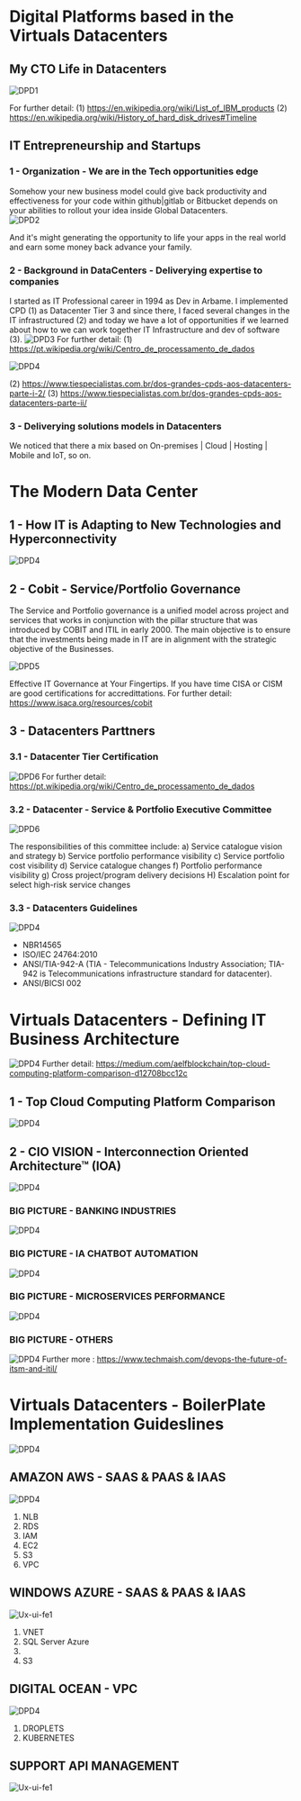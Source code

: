 # Digital Platforms based in the Virtuals Datacenters
## My CTO Life in Datacenters  
![DPD1](https://github.com/raazeved/Digital_Platform_Datacenters/blob/master/readme/customer-succs-Virtual-Datacenter.jpeg)

For further detail: 
(1) https://en.wikipedia.org/wiki/List_of_IBM_products 
(2) https://en.wikipedia.org/wiki/History_of_hard_disk_drives#Timeline

## IT Entrepreneurship and Startups

### 1 - Organization - We are in the Tech opportunities edge
Somehow your new business model could give back productivity and effectiveness for your code within github|gitlab or Bitbucket depends on your abilities to rollout your idea inside Global Datacenters.    
![DPD2](https://github.com/raazeved/Digital_Platform_Datacenters/blob/master/readme/AppLifecycleMgmt-DevOps-Code.png)

And it's might generating the opportunity to life your apps in the real world and earn some money back advance your family.  

### 2 - Background in DataCenters - Deliverying expertise to companies

I started as IT Professional career in 1994 as Dev in Arbame. I implemented CPD (1) as Datacenter Tier 3 and since there, I faced several changes in the IT infrastructured (2) and today we have a lot of opportunities if we learned about how to we can work together IT Infrastructure and dev of software (3).
![DPD3](https://github.com/raazeved/Digital_Platform_Datacenters/blob/master/readme/CRAC_Design.jpeg)
For further detail: 
(1) https://pt.wikipedia.org/wiki/Centro_de_processamento_de_dados 

![DPD4](https://github.com/raazeved/Digital_Platform_Datacenters/blob/master/readme/CRAC_Implemented.jpg )

(2) https://www.tiespecialistas.com.br/dos-grandes-cpds-aos-datacenters-parte-i-2/
(3) https://www.tiespecialistas.com.br/dos-grandes-cpds-aos-datacenters-parte-ii/
 
### 3 - Deliverying solutions models in Datacenters 
  We noticed that there a mix based on On-premises | Cloud | Hosting | Mobile and IoT, so on.
  
# The Modern Data Center

## 1 - How IT is Adapting to New Technologies and Hyperconnectivity
![DPD4](https://github.com/raazeved/Digital_Platform_Datacenters/blob/master/readme/AppLifecycleMgmt-DevOps-Code2.png)

## 2 - Cobit - Service/Portfolio Governance
The Service and Portfolio governance is a unified model across project and services that works in conjunction with the pillar structure that was introduced by COBIT and ITIL in early 2000. The main objective is to ensure that the investments being made in IT are in alignment with the strategic objective of the Businesses.

![DPD5](https://github.com/raazeved/Digital_Platform_Datacenters/blob/master/readme/COBIT_IT_PROCESS_GOVERNANCE.png)

Effective IT Governance at Your Fingertips. If you have time CISA or CISM are good certifications for accredittations.
For further detail:  https://www.isaca.org/resources/cobit

## 3 - Datacenters Parttners 
### 3.1 - Datacenter Tier Certification
![DPD6](https://github.com/raazeved/Digital_Platform_Datacenters/blob/master/readme/Data-Center-Tiers.jpg)
For further detail:   https://pt.wikipedia.org/wiki/Centro_de_processamento_de_dados

### 3.2 - Datacenter - Service & Portfolio Executive Committee
![DPD6](https://github.com/raazeved/Digital_Platform_Datacenters/blob/master/readme/cobit-5-coverage-of-standards-and-frameworks.png)

The responsibilities of this committee include:
a) Service catalogue vision and strategy
b) Service portfolio performance visibility
c) Service portfolio cost visibility
d) Service catalogue changes
f) Portfolio performance visibility
g) Cross project/program delivery decisions
H) Escalation point for select high-risk service changes

### 3.3 - Datacenters Guidelines
![DPD4](https://github.com/raazeved/Digital_Platform_Datacenters/blob/master/readme/Data-Center-ANSI-TIA-942-A-2012.png)
- NBR14565
- ISO/IEC 24764:2010
- ANSI/TIA-942-A (TIA - Telecommunications Industry Association; TIA-942 is Telecommunications infrastructure standard for datacenter). 
- ANSI/BICSI 002

# Virtuals Datacenters - Defining IT Business Architecture  
![DPD4](https://github.com/raazeved/Digital_Platform_Datacenters/blob/master/readme/Stage_of_Digital_Datacenters_Usage.png)
Further detail: https://medium.com/aelfblockchain/top-cloud-computing-platform-comparison-d12708bcc12c

## 1 - Top Cloud Computing Platform Comparison
![DPD4](https://github.com/raazeved/Digital_Platform_Datacenters/blob/master/readme/Cloud-Compare-Services.png)

## 2 - CIO VISION - Interconnection Oriented Architecture™ (IOA)
![DPD4](https://github.com/raazeved/Digital_Platform_Datacenters/blob/master/readme/Interconnection_Oriented_Architecture.png)

### BIG PICTURE - BANKING INDUSTRIES 
![DPD4](https://github.com/raazeved/Digital_Platform_Datacenters/blob/master/readme/BANKING-BigPicture-IT_DEV_BUSINESS.png)
### BIG PICTURE - IA CHATBOT AUTOMATION
![DPD4](https://github.com/raazeved/Digital_Platform_Datacenters/blob/master/readme/AI_Chatbot-BigPicture-IT_DEV_BUSINESS.png)
### BIG PICTURE - MICROSERVICES PERFORMANCE 
![DPD4](https://github.com/raazeved/Digital_Platform_Datacenters/blob/master/readme/MICROSERVICES-BigPicture-IT_DEV_BUSINESS.png)
### BIG PICTURE - OTHERS 
![DPD4](https://github.com/raazeved/Digital_Platform_Datacenters/blob/master/readme/devops-itil4.png)
Further more : 
https://www.techmaish.com/devops-the-future-of-itsm-and-itil/

# Virtuals Datacenters - BoilerPlate Implementation Guideslines  
![DPD4](https://github.com/raazeved/Digital_Platform_Datacenters/blob/master/readme/AppLifecycleMgmt-DevOps-Code3.png)

## AMAZON AWS - SAAS & PAAS & IAAS 
![DPD4](https://github.com/raazeved/Digital_Platform_Datacenters/blob/master/readme/IOA_WealthMgmt.jpg)
1) NLB 
2) RDS 
3) IAM 
4) EC2 
5) S3
6) VPC

## WINDOWS AZURE - SAAS & PAAS & IAAS
![Ux-ui-fe1](https://github.com/raazeved/apiSalesCloud/blob/master/readme/DATACENTER_VIRTUAL_PARA_API_MANAGEMENT.PNG)
1) VNET  
2) SQL Server Azure  
3)   
4) S3

## DIGITAL OCEAN - VPC   
![DPD4](https://github.com/raazeved/Digital_Platform_Datacenters/blob/master/readme/IOA_Apps.jpg)
1) DROPLETS  
2) KUBERNETES

## SUPPORT API MANAGEMENT     
![Ux-ui-fe1](https://github.com/raazeved/apiSalesCloud/blob/master/readme/API_MANAGEMENT_SUPORTE.PNG)

